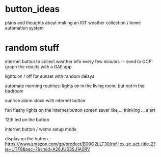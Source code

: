 # button_ideas
plans and thoughts about making an IOT weather collection / home automation system


# random stuff

internet button to collect weather info every few minutes -- send to GCP 
graph the results with a GAE app

lights on / off for sunset with random delays

automate morning routines:
  lights on in the living room, but not in the bedroom
  
  
sunrise alarm clock with internet button


fun flashy lights on the internet button
  screen saver like ... 
  thinking ...
  alert
  
  
12th led on the button

internet button / wemo setup mode

display on the button - 
   https://www.amazon.com/gp/product/B00O2LLT30/ref=ox_sc_act_title_2?ie=UTF8&psc=1&smid=A28JUS3SJ1A0RV
   
   
